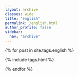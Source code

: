 ```yaml
---
layout: archive
classes: wide
title: "english"
permalink: /english.html
author_profile: false
sidebar:
  nav: "archive"
---
```


<div class="container">
{% for post in site.tags.english %}

{% include tags.html %}

{% endfor %}
</div>
